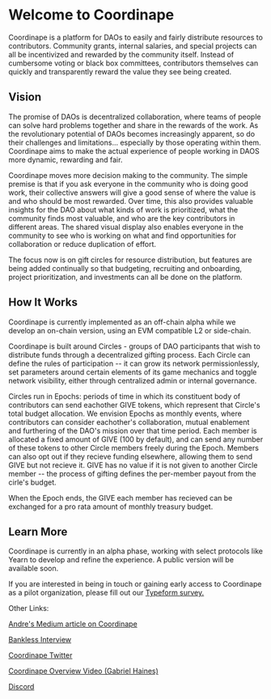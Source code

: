 # Welcome to Coordinape

Coordinape is a platform for DAOs to easily and fairly distribute resources to contributors. Community grants, internal salaries, and special projects can all be incentivized and rewarded by the community itself. Instead of cumbersome voting or black box committees, contributors themselves can quickly and transparently reward the value they see being created. 

## Vision

The promise of DAOs is decentralized collaboration, where teams of people can solve hard problems together and share in the rewards of the work. As the revolutionary potential of DAOs becomes increasingly apparent, so do their challenges and limitations... especially by those operating within them. Coordinape aims to make the actual experience of people working in DAOS more dynamic, rewarding and fair. 

Coordinape moves more decision making to the community. The simple premise is that if you ask everyone in the community who is doing good work, their collective answers will give a good sense of where the value is and who should be most rewarded. Over time, this also provides valuable insights for the DAO about what kinds of work is prioritized, what the community finds most valuable, and who are the key contributors in different areas. The shared visual display also enables everyone in the community to see who is working on what and find opportunities for collaboration or reduce duplication of effort. 

The focus now is on gift circles for resource distribution, but features are being added continually so that budgeting, recruiting and onboarding, project prioritization, and investments can all be done on the platform.

## How It Works

Coordinape is currently implemented as an off-chain alpha while we develop an on-chain version, using an EVM compatible L2 or side-chain.

Coordinape is built around Circles - groups of DAO participants that wish to distribute funds through a decentralized gifting process. Each Circle can define the rules of participation -- it can grow its network permissionlessly, set parameters around certain elements of its game mechanics and toggle network visibility, either through centralized admin or internal governance.  

Circles run in Epochs: periods of time in which its constituent body of contributors can send eachother GIVE tokens, which represent that Circle's total budget allocation.  We envision Epochs as monthly events, where contributors can consider eachother's collaboration, mutual enablement and furthering of the DAO's mission over that time period.  Each member is allocated a fixed amount of GIVE (100 by default), and can send any number of these tokens to other Circle members freely during the Epoch. Members can also opt out if they recieve funding elsewhere, allowing them to send GIVE but not recieve it.  GIVE has no value if it is not given to another Circle member -- the process of gifting defines the per-member payout from the cirle's budget.

When the Epoch ends, the GIVE each member has recieved can be exchanged for a pro rata amount of monthly treasury budget. 


## Learn More

Coordinape is currently in an alpha phase, working with select protocols like Yearn to develop and refine the experience. A public version will be available soon. 

If you are interested in being in touch or gaining early access to Coordinape as a pilot organization, please fill out our <a href="https://yearnfinance.typeform.com/to/egGYEbrC" target="_blank">Typeform survey.</a>


Other Links:

<a href="https://medium.com/iearn/decentralized-payroll-management-for-daos-b2252160c543" target="_blank">Andre's Medium article on Coordinape</a>

<a href="https://youtu.be/JM0zF3AzFno" target="_blank"> Bankless Interview </a>

<a href="https://twitter.com/coordinape" target="_blank">Coordinape Twitter</a>

<a href="https://www.youtube.com/watch?v=J8oGun8EKDE" target="_blank">Coordinape Overview Video (Gabriel Haines)</a>

<a href="https://discord.gg/yQNq2WkUgy" target="_blank">Discord</a>
